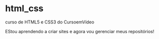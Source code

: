 # html_css
 curso de HTML5 e CSS3 do CursoemVídeo

EStou aprendendo a criar sites e agora vou gerenciar meus repositórios!